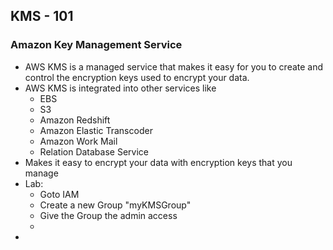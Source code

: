## KMS - 101

### Amazon Key Management Service
* AWS KMS is a managed service that makes it easy for you to create and control the encryption keys used to encrypt your data.
* AWS KMS is integrated into other services like 
	* EBS
	* S3
	* Amazon Redshift
	* Amazon Elastic Transcoder
	* Amazon Work Mail
	* Relation Database Service
* Makes it easy to encrypt your data with encryption keys that you manage
* Lab:
	* Goto IAM
	* Create a new Group "myKMSGroup"
	* Give the Group the admin access 
	* 
* 
<!--stackedit_data:
eyJoaXN0b3J5IjpbLTEwMjY5MjkxOSw4ODMyNDg2MDEsMTY1MT
I5NjQ4OV19
-->